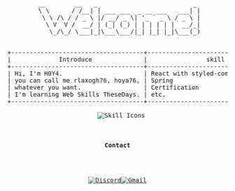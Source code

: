<div align="center">
<pre>
 __        __   _                          _ 
 \ \      / /__| | ___ ___  _ __ ___   ___| |
  \ \ /\ / / _ \ |/ __/ _ \| '_ ` _ \ / _ \ |
   \ V  V /  __/ | (_| (_) | | | | | |  __/_|
    \_/\_/ \___|_|\___\___/|_| |_| |_|\___(_)
 <br>
+------------------------------------+--------------------------------------------+---------------+
|             Introduce              |                skill Stacks                |     goal      |
+------------------------------------+--------------------------------------------+---------------+
| Hi, I'm H0Y4.                      | React with styled-components, mui, scss... | Getting a job |
| you can call me rlaxogh76, hoya76, | Spring                                     | Become Rich   |
| whatever you want.                 | Certification                              |               |
| I'm learning Web Skills TheseDays. | etc.                                       |               |
+------------------------------------+--------------------------------------------+---------------+
<div style="text-align: center;">
  <img src="https://skillicons.dev/icons?i=spring,react,styledcomponents,mui,java,scss" alt="Skill Icons" />
</div>

<h4 align="center">Contact</h4>

[![Discord](https://img.shields.io/badge/Discord-5865F2?style=for-the-badge&logo=discord&logoColor=white)](https://discordapp.com/users/867071958071771157)[![Gmail](https://img.shields.io/badge/Gmail-D14836?style=for-the-badge&logo=gmail&logoColor=white)](mailto:btm.email2769@gmail.com)
